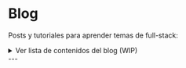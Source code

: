 # Blog

Posts y tutoriales para aprender temas de full-stack: 

<style>
    table ul {
        list-style-type: none!important;
        padding-left: 0;
    }

    table ul > li::before {
        content: ">";
        padding-right: 8px;
        font-weight: bold;
        color: green;
    }

    table ul ul > li::before {
        content: ">>";
        padding-right: 8px;
        font-weight: bold;
        color: green;
    }

    table ul ul {
        list-style-type: none;
        padding-left: 20px;
    }
</style>
<details>
  <summary>Ver lista de contenidos del blog (WIP)</summary>
  <table style="border: none; width: 100%; margin: 0 auto;">
  <!-- <tr>
    <th>a</th>
    <th>b</th>
  </tr> -->
  <tr style="text-align:center; width:100%; margin: 0 auto;">
    <td style="width:60%;">
      <ul style="width:100%;">
      <li>Front-end: HTML, CSS, JS</lu>
      <li>Back-end: Python, Django</li>
          <li>Bases de datos: SQL con providers:</li>
          <ul>
            <li>SQLite3</li>
            <li>MySQL</li>
            <li>PostgreSQL</li>
          </ul>
      <li>Deployment:</li>
        <ul>
          <li>PythonAnywhere</li>
          <li>Clouding</li>
          <li>PM2</li>
          <li>Otros</li>
        </ul>
      <li>Machine Learning + IA:</li>
        <ul>
          <li>Redes Neuronales</li>
          <li>Pytorch</li>
          <li>TensorFlow</li>
        </ul>
      </ul>
    </td>
    <td style="width: 40%;">
      <img src="img/coder.png" alt="Woman coder" style="width: 100%; border: none;" />
    </td>
  </tr>
  </table>
</details>
---